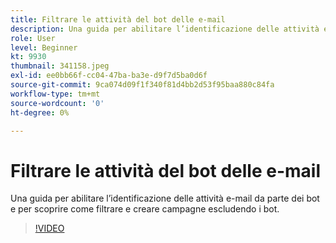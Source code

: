 ```yaml
---
title: Filtrare le attività del bot delle e-mail
description: Una guida per abilitare l’identificazione delle attività e-mail da parte dei bot e per scoprire come filtrare e creare campagne escludendo i bot.
role: User
level: Beginner
kt: 9930
thumbnail: 341158.jpeg
exl-id: ee0bb66f-cc04-47ba-ba3e-d9f7d5ba0d6f
source-git-commit: 9ca074d09f1f340f81d4bb2d53f95baa880c84fa
workflow-type: tm+mt
source-wordcount: '0'
ht-degree: 0%

---
```


# Filtrare le attività del bot delle e-mail

Una guida per abilitare l’identificazione delle attività e-mail da parte dei bot e per scoprire come filtrare e creare campagne escludendo i bot.

>[!VIDEO](https://video.tv.adobe.com/v/341158/?quality=12&learn=on)
